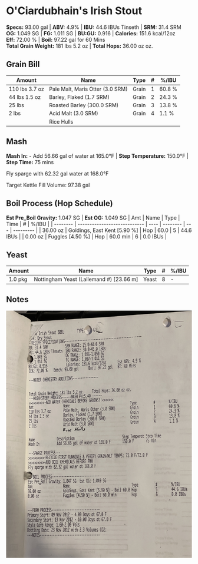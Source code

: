 # O'Ciardubhain's Irish Stout 
**Specs:** 93.00 gal | **ABV:** 4.9% | **IBU:** 44.6 IBUs Tinseth | **SRM:** 31.4 SRM                 
**OG:** 1.049 SG | **FG:** 1.011 SG | **BU:GU:** 0.916 | **Calories:** 151.6 kcal/12oz  
**Eff:** 72.00 % | **Boil:** 97.22 gal for 60 Mins   
**Total Grain Weight:** 181 lbs 5.2 oz | **Total Hops:** 36.00 oz oz.

## Grain Bill
| Amount         | Name                             | Type  | #   | %/IBU  |
| -------------- | -------------------------------- | ----- | --- | ------ |
| 110 lbs 3.7 oz | Pale Malt, Maris Otter (3.0 SRM) | Grain | 1   | 60.8 % |
| 44 lbs 1.5 oz  | Barley, Flaked (1.7 SRM)         | Grain | 2   | 24.3 % |
| 25 lbs         | Roasted Barley (300.0 SRM)       | Grain | 3   | 13.8 % |
| 2 lbs          | Acid Malt (3.0 SRM)              | Grain | 4   | 1.1 %  |
|                | Rice Hulls                       |       |     |        |

## Mash
**Mash In:** - Add 56.66 gal of water at 165.0°F  | **Step Temperature:** 150.0°F  | **Step Time:** 75 mins  

Fly sparge with 62.32 gal water at 168.0°F  

Target Kettle Fill Volume: 97.38 gal

## Boil Process (Hop Schedule)
**Est Pre_Boil Gravity:** 1.047 SG | **Est OG:** 1.049 SG
| Amt      | Name                         | Type | Time     | #   | %/IBU     |
| -------- | ---------------------------- | ---- | -------- | --- | --------- |
| 36.00 oz | Goldings, East Kent [5.90 %] | Hop  | 60.0     | 5   | 44.6 IBUs |
| 0.00 oz  | Fuggles [4.50 %]             | Hop  | 60.0 min | 6   | 0.0 IBUs  |

## Yeast
| Amount  | Name                                     | Type  | #   | %/IBU |
| ------- | ---------------------------------------- | ----- | --- | ----- |
| 1.0 pkg | Nottingham Yeast (Lallemand #) [23.66 m] | Yeast | 8   | -     |


## Notes
![](../assets/media/OCiardubhainsIrishStout.jpg)